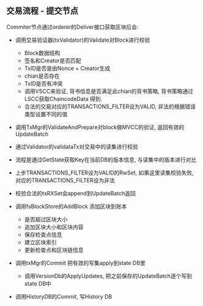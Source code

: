 ## 交易流程 - 提交节点

Commiter节点通过orderer的Deliver接口获取区块后会:

- 调用交易验证器(txValidator)的Validate对Block进行校验

  - Block数据结构
  - 签名和Creator是否匹配
  - TxID是否是由Nonce + Creator生成
  - chian是否存在
  - TxID是否有冲突
  - 调用VSCC来验证, 背书信息是否满足此chian的背书策略, 背书策略通过LSCC获取ChaincodeData 得到.
  - 合法的交易对应的TRANSACTIONS_FILTER设为VALID, 非法的根据错误类型设置不同的值

-  调用TxMgr的ValidateAndPrepare对block做MVCC的验证, 返回有效的UpdateBatch

  - 通过Validator的validataTx对交易中的读集进行校验
  - 流程是通过GetState获取Key在当前DB的版本信息, 与读集中的版本进行对比
  - 上步TRANSACTIONS_FILTER设为VALID的RwSet, 如果这里读集校验失败, 对应的TRANSACTIONS_FILTER设为非法
  - 校验合法的txRXSet会append到UpdateBatch返回

- 调用fsBlockStore的AddBlock 添加区块到账本

  - 是否超过区块大小
  - 追加区块大小和区块内容
  - 保存检查点信息
  - 建立区块索引
  - 更新检查点和区块链信息

- 调用txMgr的Commit 把有效的写集apply到state DB里

  - 调用VersionDb的ApplyUpdates, 把之前保存的UpdateBatch逐个写到state DB中

-  调用HistoryDB的Commit, 写History DB

  ​